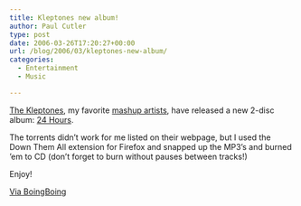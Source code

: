 ```yaml
---
title: Kleptones new album!
author: Paul Cutler
type: post
date: 2006-03-26T17:20:27+00:00
url: /blog/2006/03/kleptones-new-album/
categories:
  - Entertainment
  - Music

---
```

[The Kleptones][1], my favorite [mashup artists][2], have released a new 2-disc album: [24 Hours][3].

The torrents didn&#8217;t work for me listed on their webpage, but I used the Down Them All extension for Firefox and snapped up the MP3&#8217;s and burned &#8217;em to CD (don&#8217;t forget to burn without pauses between tracks!)

Enjoy!

[Via BoingBoing][4]

 [1]: http://www.kleptones.com
 [2]: http://en.wikipedia.org/wiki/Bastard_pop
 [3]: http://www.kleptones.com/pages/downloads_24h.html
 [4]: http://www.boingboing.net/2006/03/26/kleptones_new_mashup.html
